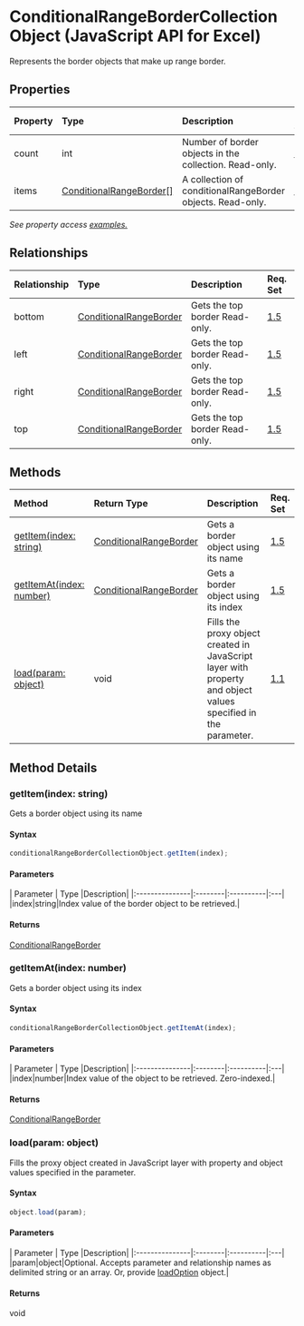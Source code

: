 # ConditionalRangeBorderCollection Object (JavaScript API for Excel)

Represents the border objects that make up range border.

## Properties

| Property	   | Type	|Description| Req. Set|
|:---------------|:--------|:----------|:----|
|count|int|Number of border objects in the collection. Read-only.|[1.5](../requirement-sets/excel-api-requirement-sets.md)|
|items|[ConditionalRangeBorder[]](conditionalrangeborder.md)|A collection of conditionalRangeBorder objects. Read-only.|[1.5](../requirement-sets/excel-api-requirement-sets.md)|

_See property access [examples.](#property-access-examples)_

## Relationships
| Relationship | Type	|Description| Req. Set|
|:---------------|:--------|:----------|:----|
|bottom|[ConditionalRangeBorder](conditionalrangeborder.md)|Gets the top border Read-only.|[1.5](../requirement-sets/excel-api-requirement-sets.md)|
|left|[ConditionalRangeBorder](conditionalrangeborder.md)|Gets the top border Read-only.|[1.5](../requirement-sets/excel-api-requirement-sets.md)|
|right|[ConditionalRangeBorder](conditionalrangeborder.md)|Gets the top border Read-only.|[1.5](../requirement-sets/excel-api-requirement-sets.md)|
|top|[ConditionalRangeBorder](conditionalrangeborder.md)|Gets the top border Read-only.|[1.5](../requirement-sets/excel-api-requirement-sets.md)|

## Methods

| Method		   | Return Type	|Description| Req. Set|
|:---------------|:--------|:----------|:----|
|[getItem(index: string)](#getitemindex-string)|[ConditionalRangeBorder](conditionalrangeborder.md)|Gets a border object using its name|[1.5](../requirement-sets/excel-api-requirement-sets.md)|
|[getItemAt(index: number)](#getitematindex-number)|[ConditionalRangeBorder](conditionalrangeborder.md)|Gets a border object using its index|[1.5](../requirement-sets/excel-api-requirement-sets.md)|
|[load(param: object)](#loadparam-object)|void|Fills the proxy object created in JavaScript layer with property and object values specified in the parameter.|[1.1](../requirement-sets/excel-api-requirement-sets.md)|

## Method Details


### getItem(index: string)
Gets a border object using its name

#### Syntax
```js
conditionalRangeBorderCollectionObject.getItem(index);
```

#### Parameters
| Parameter	   | Type	|Description|
|:---------------|:--------|:----------|:---|
|index|string|Index value of the border object to be retrieved.|

#### Returns
[ConditionalRangeBorder](conditionalrangeborder.md)

### getItemAt(index: number)
Gets a border object using its index

#### Syntax
```js
conditionalRangeBorderCollectionObject.getItemAt(index);
```

#### Parameters
| Parameter	   | Type	|Description|
|:---------------|:--------|:----------|:---|
|index|number|Index value of the object to be retrieved. Zero-indexed.|

#### Returns
[ConditionalRangeBorder](conditionalrangeborder.md)

### load(param: object)
Fills the proxy object created in JavaScript layer with property and object values specified in the parameter.

#### Syntax
```js
object.load(param);
```

#### Parameters
| Parameter	   | Type	|Description|
|:---------------|:--------|:----------|:---|
|param|object|Optional. Accepts parameter and relationship names as delimited string or an array. Or, provide [loadOption](loadoption.md) object.|

#### Returns
void
